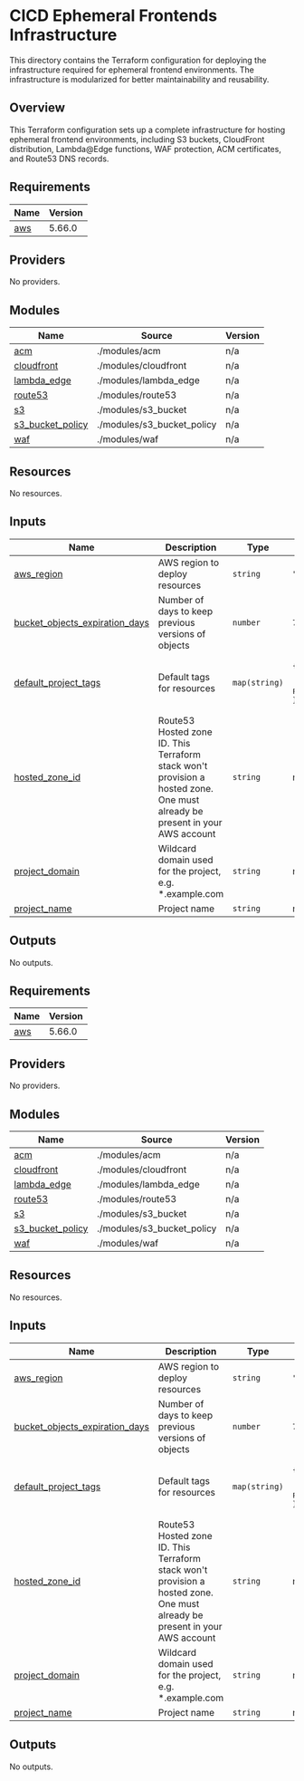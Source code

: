 # CICD Ephemeral Frontends Infrastructure

This directory contains the Terraform configuration for deploying the infrastructure required for ephemeral frontend environments. 
The infrastructure is modularized for better maintainability and reusability.

## Overview

This Terraform configuration sets up a complete infrastructure for hosting ephemeral frontend environments, 
including S3 buckets, CloudFront distribution, Lambda@Edge functions, WAF protection, ACM certificates, and Route53 DNS records.

<!-- BEGIN_TF_DOCS -->
## Requirements

| Name | Version |
|------|---------|
| <a name="requirement_aws"></a> [aws](#requirement\_aws) | 5.66.0 |

## Providers

No providers.

## Modules

| Name | Source | Version |
|------|--------|---------|
| <a name="module_acm"></a> [acm](#module\_acm) | ./modules/acm | n/a |
| <a name="module_cloudfront"></a> [cloudfront](#module\_cloudfront) | ./modules/cloudfront | n/a |
| <a name="module_lambda_edge"></a> [lambda\_edge](#module\_lambda\_edge) | ./modules/lambda_edge | n/a |
| <a name="module_route53"></a> [route53](#module\_route53) | ./modules/route53 | n/a |
| <a name="module_s3"></a> [s3](#module\_s3) | ./modules/s3_bucket | n/a |
| <a name="module_s3_bucket_policy"></a> [s3\_bucket\_policy](#module\_s3\_bucket\_policy) | ./modules/s3_bucket_policy | n/a |
| <a name="module_waf"></a> [waf](#module\_waf) | ./modules/waf | n/a |

## Resources

No resources.

## Inputs

| Name | Description | Type | Default | Required |
|------|-------------|------|---------|:--------:|
| <a name="input_aws_region"></a> [aws\_region](#input\_aws\_region) | AWS region to deploy resources | `string` | `"us-east-1"` | no |
| <a name="input_bucket_objects_expiration_days"></a> [bucket\_objects\_expiration\_days](#input\_bucket\_objects\_expiration\_days) | Number of days to keep previous versions of objects | `number` | `7` | no |
| <a name="input_default_project_tags"></a> [default\_project\_tags](#input\_default\_project\_tags) | Default tags for resources | `map(string)` | <pre>{<br/>  "Iac": "Terraform",<br/>  "Project": "Ephemeral Frontends"<br/>}</pre> | no |
| <a name="input_hosted_zone_id"></a> [hosted\_zone\_id](#input\_hosted\_zone\_id) | Route53 Hosted zone ID. This Terraform stack won't provision a hosted zone. One must already be present in your AWS account | `string` | n/a | yes |
| <a name="input_project_domain"></a> [project\_domain](#input\_project\_domain) | Wildcard domain used for the project, e.g. *.example.com | `string` | n/a | yes |
| <a name="input_project_name"></a> [project\_name](#input\_project\_name) | Project name | `string` | n/a | yes |

## Outputs

No outputs.
<!-- END_TF_DOCS -->

<!-- BEGIN_TF_DOCS -->
## Requirements

| Name | Version |
|------|---------|
| <a name="requirement_aws"></a> [aws](#requirement\_aws) | 5.66.0 |

## Providers

No providers.

## Modules

| Name | Source | Version |
|------|--------|---------|
| <a name="module_acm"></a> [acm](#module\_acm) | ./modules/acm | n/a |
| <a name="module_cloudfront"></a> [cloudfront](#module\_cloudfront) | ./modules/cloudfront | n/a |
| <a name="module_lambda_edge"></a> [lambda\_edge](#module\_lambda\_edge) | ./modules/lambda_edge | n/a |
| <a name="module_route53"></a> [route53](#module\_route53) | ./modules/route53 | n/a |
| <a name="module_s3"></a> [s3](#module\_s3) | ./modules/s3_bucket | n/a |
| <a name="module_s3_bucket_policy"></a> [s3\_bucket\_policy](#module\_s3\_bucket\_policy) | ./modules/s3_bucket_policy | n/a |
| <a name="module_waf"></a> [waf](#module\_waf) | ./modules/waf | n/a |

## Resources

No resources.

## Inputs

| Name | Description | Type | Default | Required |
|------|-------------|------|---------|:--------:|
| <a name="input_aws_region"></a> [aws\_region](#input\_aws\_region) | AWS region to deploy resources | `string` | `"us-east-1"` | no |
| <a name="input_bucket_objects_expiration_days"></a> [bucket\_objects\_expiration\_days](#input\_bucket\_objects\_expiration\_days) | Number of days to keep previous versions of objects | `number` | `7` | no |
| <a name="input_default_project_tags"></a> [default\_project\_tags](#input\_default\_project\_tags) | Default tags for resources | `map(string)` | <pre>{<br/>  "Iac": "Terraform",<br/>  "Project": "Ephemeral Frontends"<br/>}</pre> | no |
| <a name="input_hosted_zone_id"></a> [hosted\_zone\_id](#input\_hosted\_zone\_id) | Route53 Hosted zone ID. This Terraform stack won't provision a hosted zone. One must already be present in your AWS account | `string` | n/a | yes |
| <a name="input_project_domain"></a> [project\_domain](#input\_project\_domain) | Wildcard domain used for the project, e.g. *.example.com | `string` | n/a | yes |
| <a name="input_project_name"></a> [project\_name](#input\_project\_name) | Project name | `string` | n/a | yes |

## Outputs

No outputs.
<!-- END_TF_DOCS -->